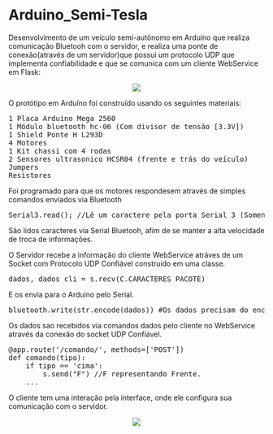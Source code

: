 # Arduino_Semi-Tesla
Desenvolvimento de um veículo semi-autônomo em Arduino que realiza comunicação Bluetooh com o servidor, e realiza uma ponte de conexão(através de um servidor)que possui um protocolo UDP que implementa confiabilidade e que se comunica com um cliente WebService em Flask:

<p align="center">
  <img src="https://github.com/jpdik/Arduino_Semi-Tesla/blob/master/img/Example_Struct.jpg?raw=true"/>
</p>

O protótipo em Arduíno foi construído usando os seguintes materiais:
<pre>
1 Placa Arduino Mega 2560
1 Módulo bluetooth hc-06 (Com divisor de tensão [3.3V])
1 Shield Ponte H L293D
4 Motores
1 Kit chassi com 4 rodas
2 Sensores ultrasonico HCSR04 (frente e trás do veículo)
Jumpers
Resistores
</pre>

Foi programado para que os motores respondesem através de simples comandos enviados via Bluetooth
<pre>
Serial3.read(); //Lê um caractere pela porta Serial 3 (Somente arduino MEGA)
</pre>
São lidos caracteres via Serial Bluetooh, afim de se manter a alta velocidade de troca de informações.

O Servidor recebe a informação do cliente WebService atráves de um Socket com Protocolo UDP Confiável construido em uma classe.
<pre>
dados, dados_cli = s.recv(C.CARACTERES_PACOTE)
</pre>
E os envia para o Arduino pelo Serial.
<pre>
bluetooth.write(str.encode(dados)) #Os dados precisam do encode 'b'
</pre>

Os dados sao recebidos via comandos dados pelo cliente no WebService através da conexão do socket UDP Confiável.
<pre>
@app.route('/comando/<tipo>', methods=['POST'])
def comando(tipo):
	if tipo == 'cima':
		s.send("F") //F representando Frente.
    ...
</pre>

O cliente tem uma interação pela interface, onde ele configura sua comunicação com o servidor.
<p align="center">
  <img src="https://github.com/jpdik/Arduino_Semi-Tesla/blob/master/img/Example_WS.png?raw=true"/>
</p>
